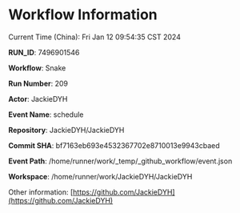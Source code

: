 # Workflow Information

Current Time (China): Fri Jan 12 09:54:35 CST 2024  

**RUN_ID**: 7496901546  

**Workflow**: Snake  

**Run Number**: 209  

**Actor**: JackieDYH  

**Event Name**: schedule  

**Repository**: JackieDYH/JackieDYH  

**Commit SHA**: bf7163eb693e4532367702e8710013e9943cbaed  

**Event Path**: /home/runner/work/_temp/_github_workflow/event.json  

**Workspace**: /home/runner/work/JackieDYH/JackieDYH  

Other information: [https://github.com/JackieDYH](https://github.com/JackieDYH)
